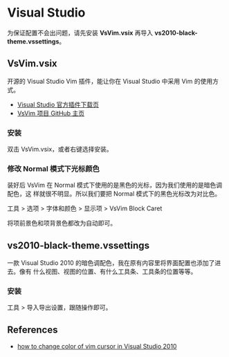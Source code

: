 Visual Studio
=============

为保证配置不会出问题，请先安装 **VsVim.vsix** 再导入
**vs2010-black-theme.vssettings**。

VsVim.vsix
----------

开源的 Visual Studio Vim 插件，能让你在 Visual Studio 中采用 Vim 的使用方式。

- [Visual Studio 官方插件下载页][1]
- [VsVim 项目 GitHub 主页][2]

### 安装

双击 VsVim.vsix，或者右键选择安装。

### 修改 Normal 模式下光标颜色

装好后 VsVim 在 Normal 模式下使用的是黑色的光标，因为我们使用的是暗色调配色，这
样就很不明显。所以我们要把 Normal 模式下的黑色光标改为对比色。

工具 > 选项 > 字体和颜色 > 显示项 > VsVim Block Caret

将项前景色和项背景色都改为自动即可。

vs2010-black-theme.vssettings
-----------------------------

一款 Visual Studio 2010 的暗色调配色，我在原有内容里将界面配置也添加了进去。像有
什么视图、视图的位置、有什么工具条、工具条的位置等等。

### 安装

工具 > 导入导出设置，跟随操作即可。


References
----------

- [how to change color of vim cursor in Visual Studio 2010][1]

[1]: http://visualstudiogallery.msdn.microsoft.com/59ca71b3-a4a3-46ca-8fe1-0e90e3f79329/
[2]: https://github.com/jaredpar/VsVim/
[3]: http://stackoverflow.com/questions/7546214/how-to-change-color-of-vim-cursor-in-visual-studio-2010

